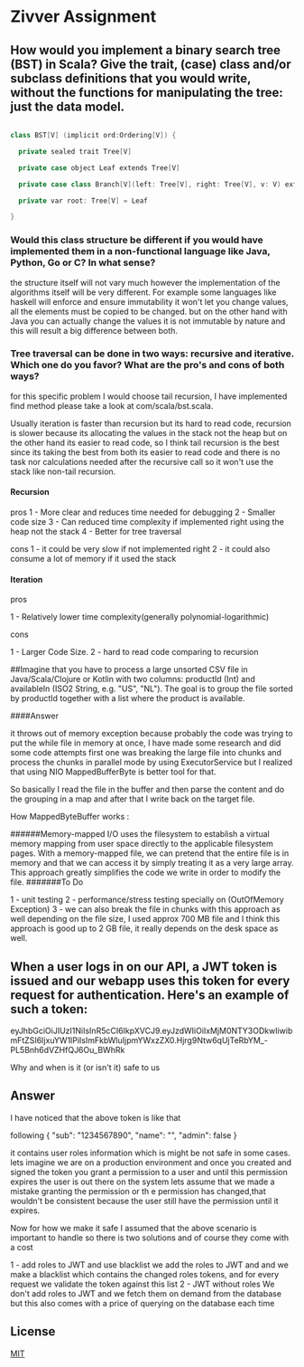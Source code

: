 # Zivver Assignment
## How would you implement a binary search tree (BST) in Scala? Give the trait, (case) class and/or subclass definitions that you would write, without the functions for manipulating the tree: just the data model.




```c++

class BST[V] (implicit ord:Ordering[V]) {

  private sealed trait Tree[V]

  private case object Leaf extends Tree[V]

  private case class Branch[V](left: Tree[V], right: Tree[V], v: V) extends Tree[V]

  private var root: Tree[V] = Leaf

}
```

### Would this class structure be different if you would have implemented them in a non-functional language like Java, Python, Go or C? In what sense?

the structure itself will not vary much however the implementation of the algorithms itself will be very different. For example some languages like haskell will enforce and ensure immutability it won't let you change values, all the elements must be copied to be changed. but on the other hand with Java you can actually change the values it is not immutable by nature and this will result a big difference between both.

### Tree traversal can be done in two ways: recursive and iterative. Which one do you favor? What are the pro's and cons of both ways?

for this specific problem I would choose tail recursion, I have implemented find method please take a look at com/scala/bst.scala.

Usually iteration is faster than recursion but its hard to read code, recursion is slower because its allocating the values in the stack not the heap but on the other hand its easier to read code, so I think tail recursion is the best since its taking the best from both
its easier to read code and there is no task nor calculations needed after the recursive call so it won't use the stack like non-tail recursion.

#### Recursion

pros
1 -  More clear and reduces time needed for debugging
2 -  Smaller code size
3 -  Can reduced time complexity if implemented right using the heap not the stack
4 -  Better for tree traversal

cons
1 - it could be very slow if not implemented right
2 - it could also consume a lot of memory if it used the stack

#### Iteration

pros

1 - Relatively lower time complexity(generally polynomial-logarithmic)

cons

1 - Larger Code Size.
2 - hard to read code comparing to recursion


##Imagine that you have to process a large unsorted CSV file in Java/Scala/Clojure or Kotlin
with two columns: productId (Int) and availableIn (ISO2 String, e.g. &quot;US&quot;, &quot;NL&quot;). The goal
is to group the file sorted by productId together with a list where the product is available.

####Answer

it throws out of memory exception because probably the code was trying to put the while file in memory at once,
I have made some research and did some code attempts first one was breaking the large file into chunks and process
the chunks in parallel mode by using ExecutorService but I realized that using NIO MappedBufferByte is better tool for that.

So basically I read the file in the buffer and then parse the content and do the grouping in a map and after that I write back
on the target file.

How MappedByteBuffer works :

######Memory-mapped I/O uses the filesystem to establish a virtual memory mapping from user space directly to the applicable filesystem pages.
With a memory-mapped file, we can pretend that the entire file is in memory and that we can access it by simply treating
it as a very large array. This approach greatly simplifies the code we write in order to modify the file.
#######To Do

1 - unit testing
2 - performance/stress testing specially on (OutOfMemory Exception)
3 - we can also break the file in chunks with this approach as well depending on the file size,
I used approx 700 MB file and I think this approach is good up to 2 GB file, it really depends on the
desk space as well.

## When a user logs in on our API, a JWT token is issued and our webapp uses this token for every request for authentication. Here's an example of such a token:

eyJhbGciOiJIUzI1NiIsInR5cCI6IkpXVCJ9.eyJzdWIiOiIxMjM0NTY3ODkwIiwibmFtZSI6IjxuYW1lPiIsImFkbWluIjpmYWxzZX0.Hjrg9Ntw6qUjTeRbYM_-PL5Bnh6dVZHfQJ6Ou_BWhRk

Why and when is it (or isn't it) safe to us

## Answer

I have noticed that the above token is like that

following {
  "sub": "1234567890",
  "name": "<name>",
  "admin": false
}

it contains user roles information which is might be not safe in some cases.
 lets imagine we are on a production environment and once you created and signed the token you grant a permission to a
  user and until this permission expires the user is out there on the system lets assume that we made a mistake granting the permission or th
  e permission has changed,that wouldn't be consistent because  the user still have the permission until it expires.

  Now for how we make it safe I assumed that the above scenario is important to handle so there is two solutions and of course they come with a cost

  1 - add roles to JWT and use blacklist
  we add the roles to JWT and and we make a blacklist which contains the changed roles tokens, and for every request we validate the token against this list
  2 - JWT without roles
  We don't add roles to JWT and we fetch them on demand from the database but this also comes with a price of querying on the database each time


   ## License
[MIT](https://choosealicense.com/licenses/mit/)
